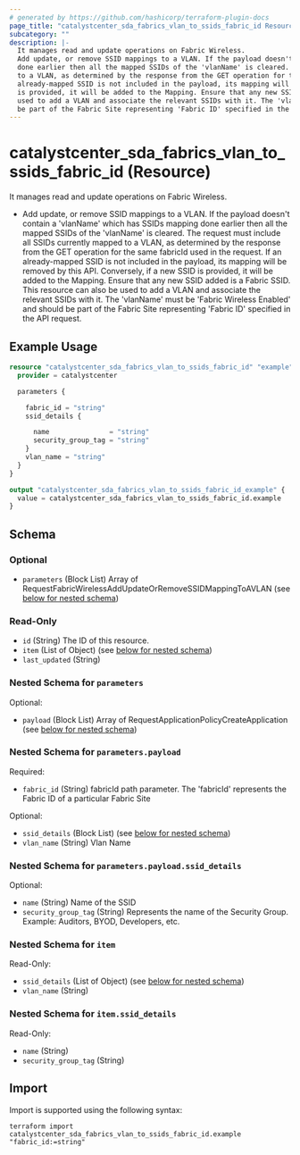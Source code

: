 ```yaml
---
# generated by https://github.com/hashicorp/terraform-plugin-docs
page_title: "catalystcenter_sda_fabrics_vlan_to_ssids_fabric_id Resource - terraform-provider-catalystcenter"
subcategory: ""
description: |-
  It manages read and update operations on Fabric Wireless.
  Add update, or remove SSID mappings to a VLAN. If the payload doesn't contain a 'vlanName' which has SSIDs mapping
  done earlier then all the mapped SSIDs of the 'vlanName' is cleared. The request must include all SSIDs currently mapped
  to a VLAN, as determined by the response from the GET operation for the same fabricId used in the request. If an
  already-mapped SSID is not included in the payload, its mapping will be removed by this API. Conversely, if a new SSID
  is provided, it will be added to the Mapping. Ensure that any new SSID added is a Fabric SSID. This resource can also be
  used to add a VLAN and associate the relevant SSIDs with it. The 'vlanName' must be 'Fabric Wireless Enabled' and should
  be part of the Fabric Site representing 'Fabric ID' specified in the API request.
---
```


# catalystcenter_sda_fabrics_vlan_to_ssids_fabric_id (Resource)

It manages read and update operations on Fabric Wireless.

- Add update, or remove SSID mappings to a VLAN. If the payload doesn't contain a 'vlanName' which has SSIDs mapping
done earlier then all the mapped SSIDs of the 'vlanName' is cleared. The request must include all SSIDs currently mapped
to a VLAN, as determined by the response from the GET operation for the same fabricId used in the request. If an
already-mapped SSID is not included in the payload, its mapping will be removed by this API. Conversely, if a new SSID
is provided, it will be added to the Mapping. Ensure that any new SSID added is a Fabric SSID. This resource can also be
used to add a VLAN and associate the relevant SSIDs with it. The 'vlanName' must be 'Fabric Wireless Enabled' and should
be part of the Fabric Site representing 'Fabric ID' specified in the API request.

## Example Usage

```terraform
resource "catalystcenter_sda_fabrics_vlan_to_ssids_fabric_id" "example" {
  provider = catalystcenter

  parameters {

    fabric_id = "string"
    ssid_details {

      name               = "string"
      security_group_tag = "string"
    }
    vlan_name = "string"
  }
}

output "catalystcenter_sda_fabrics_vlan_to_ssids_fabric_id_example" {
  value = catalystcenter_sda_fabrics_vlan_to_ssids_fabric_id.example
}
```

<!-- schema generated by tfplugindocs -->
## Schema

### Optional

- `parameters` (Block List) Array of RequestFabricWirelessAddUpdateOrRemoveSSIDMappingToAVLAN (see [below for nested schema](#nestedblock--parameters))

### Read-Only

- `id` (String) The ID of this resource.
- `item` (List of Object) (see [below for nested schema](#nestedatt--item))
- `last_updated` (String)

<a id="nestedblock--parameters"></a>
### Nested Schema for `parameters`

Optional:

- `payload` (Block List) Array of RequestApplicationPolicyCreateApplication (see [below for nested schema](#nestedblock--parameters--payload))

<a id="nestedblock--parameters--payload"></a>
### Nested Schema for `parameters.payload`

Required:

- `fabric_id` (String) fabricId path parameter. The 'fabricId' represents the Fabric ID of a particular Fabric Site

Optional:

- `ssid_details` (Block List) (see [below for nested schema](#nestedblock--parameters--payload--ssid_details))
- `vlan_name` (String) Vlan Name

<a id="nestedblock--parameters--payload--ssid_details"></a>
### Nested Schema for `parameters.payload.ssid_details`

Optional:

- `name` (String) Name of the SSID
- `security_group_tag` (String) Represents the name of the Security Group. Example: Auditors, BYOD, Developers, etc.




<a id="nestedatt--item"></a>
### Nested Schema for `item`

Read-Only:

- `ssid_details` (List of Object) (see [below for nested schema](#nestedobjatt--item--ssid_details))
- `vlan_name` (String)

<a id="nestedobjatt--item--ssid_details"></a>
### Nested Schema for `item.ssid_details`

Read-Only:

- `name` (String)
- `security_group_tag` (String)

## Import

Import is supported using the following syntax:

```shell
terraform import catalystcenter_sda_fabrics_vlan_to_ssids_fabric_id.example "fabric_id:=string"
```
